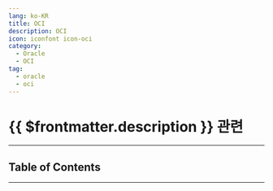 ```yaml
---
lang: ko-KR
title: OCI
description: OCI
icon: iconfont icon-oci
category:
  - Oracle
  - OCI
tag:
  - oracle
  - oci
---
```


# {{ $frontmatter.description }} 관련

---

## Table of Contents

<ToCLocal basePath="/devops/oci/" />

---

<TagLinks />